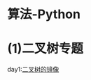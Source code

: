 # 算法-Python
# (1)二叉树专题

 day1:[二叉树的镜像](https://github.com/tomsajkdhsakjd/Algorithm-Python/blob/master/%E4%BA%8C%E5%8F%89%E6%A0%91/day01.py)
